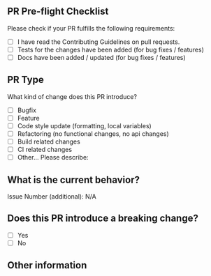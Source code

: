 ## PR Pre-flight Checklist

Please check if your PR fulfills the following requirements:

- [ ] I have read the Contributing Guidelines on pull requests.
- [ ] Tests for the changes have been added (for bug fixes / features)
- [ ] Docs have been added / updated (for bug fixes / features)

## PR Type

What kind of change does this PR introduce?

<!-- Please check the one that applies to this PR using "x". -->

- [ ] Bugfix
- [ ] Feature
- [ ] Code style update (formatting, local variables)
- [ ] Refactoring (no functional changes, no api changes)
- [ ] Build related changes
- [ ] CI related changes
- [ ] Other... Please describe:

## What is the current behavior?

<!-- Please describe the current behavior that you are modifying, or link to a relevant issue. -->

Issue Number (additional): N/A

## Does this PR introduce a breaking change?

- [ ] Yes
- [ ] No

<!-- If this PR contains a breaking change, please describe the impact and migration path for existing applications below. -->

## Other information
